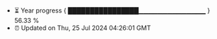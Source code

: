 - ⏳ Year progress { ████████████████▁▁▁▁▁▁▁▁▁▁▁▁▁▁ } 56.33 %
- ⏰ Updated on Thu, 25 Jul 2024 04:26:01 GMT

